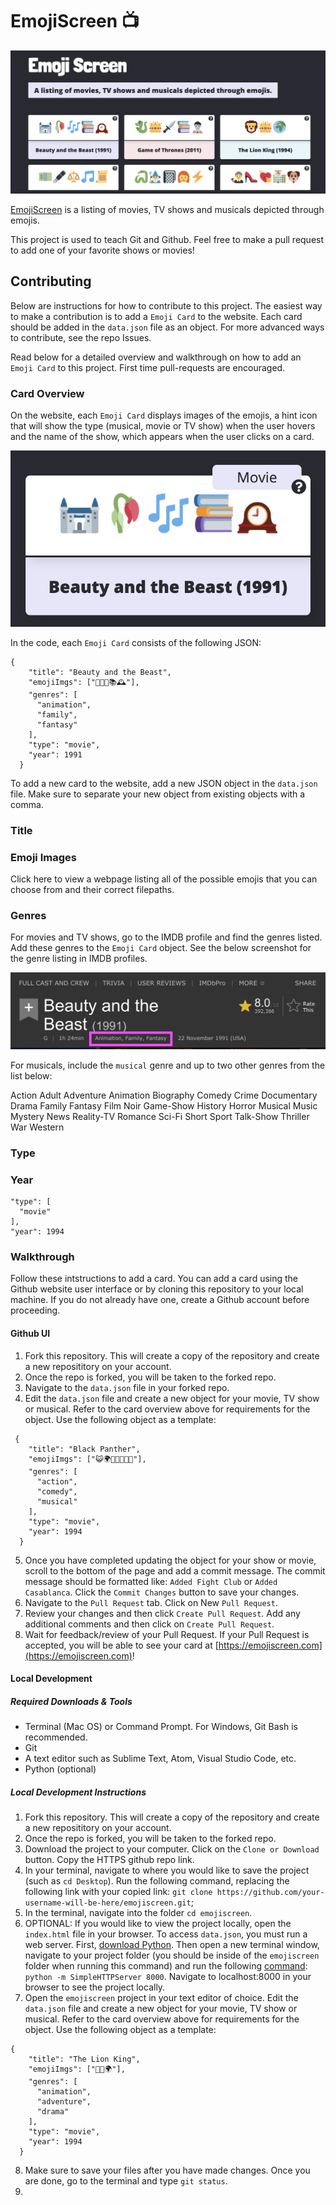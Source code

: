 # EmojiScreen 📺

![Screenshot of Emojiscreen homepage](readme/emoji-screen.png)

[EmojiScreen](https://emojiscreen.com) is a listing of movies, TV shows and musicals depicted through emojis. 

This project is used to teach Git and Github. Feel free to make a pull request to add one of your favorite shows or movies!

## Contributing

Below are instructions for how to contribute to this project. The easiest way to make a contribution is to add a `Emoji Card` to the website. Each card should be added in the `data.json` file as an object. For more advanced ways to contribute, see the repo Issues. 

Read below for a detailed overview and walkthrough on how to add an `Emoji Card` to this project. First time pull-requests are encouraged.

### Card Overview

On the website, each `Emoji Card` displays images of the emojis, a hint icon that will show the type (musical, movie or TV show) when the user hovers and the name of the show, which appears when the user clicks on a card. 

![Screenshot of Beauty and the Beast Emoji Card](readme/emoji-card.png)

In the code, each `Emoji Card` consists of the following JSON:

``` 
{
    "title": "Beauty and the Beast",
    "emojiImgs": ["🏰🥀🎶📚🕰️"],
    "genres": [
      "animation",
      "family",
      "fantasy"
    ],
    "type": "movie",
    "year": 1991
  }
```

To add a new card to the website, add a new JSON object in the `data.json` file. Make sure to separate your new object from existing objects with a comma.

### Title

### Emoji Images

Click here to view a webpage listing all of the possible emojis that you can choose from and their correct filepaths. 



  <!-- "emojiImgs": [
      "nature/lion.png",
      "animated/crown.gif",
      "nature/globe-showing-europe-africa.png"
    ],
    "genres": [
      "animation",
      "adventure",
      "drama"
    ], -->

### Genres

For movies and TV shows, go to the IMDB profile and find the genres listed. Add these genres to the `Emoji Card` object. See the below screenshot for the genre listing in IMDB profiles.

![Screenshot of the Beauty and the Beast IDMB profile with the genres circled](readme/imdb-screenshot.png)

For musicals, include the `musical` genre and up to two other genres from the list below: 

Action
Adult
Adventure 
Animation
Biography
Comedy
Crime
Documentary
Drama
Family
Fantasy
Film Noir
Game-Show
History
Horror
Musical
Music
Mystery
News
Reality-TV
Romance
Sci-Fi
Short
Sport
Talk-Show
Thriller
War
Western

### Type

### Year

    "type": [
      "movie"
    ],
    "year": 1994

### Walkthrough

Follow these intstructions to add a card. You can add a card using the Github website user interface or by cloning this repository to your local machine. If you do not already have one, create a Github account before proceeding.

#### Github UI
1. Fork this repository. This will create a copy of the repository and create a new reposititory on your account.
2. Once the repo is forked, you will be taken to the forked repo. 
3. Navigate to the `data.json` file in your forked repo.
4. Edit the `data.json` file and create a new object for your movie, TV show or musical. Refer to the card overview above for requirements for the object. Use the following object as a template:

``` 
 {
    "title": "Black Panther",
    "emojiImgs": ["😺🌍🏴💪🏿🦸🏿"],
    "genres": [
      "action",
      "comedy",
      "musical"
    ],
    "type": "movie",
    "year": 1994
  }
```

5. Once you have completed updating the object for your show or movie, scroll to the bottom of the page and add a commit message. The commit message should be formatted like: `Added Fight Club` or `Added Casablanca`. Click the `Commit Changes` button to save your changes.
6. Navigate to the `Pull Request` tab. Click on New `Pull Request`.
7. Review your changes and then click `Create Pull Request`. Add any additional comments and then click on `Create Pull Request`.
8. Wait for feedback/review of your Pull Request. If your Pull Request is accepted, you will be able to see your card at [https://emojiscreen.com](https://emojiscreen.com)!

#### Local Development

##### Required Downloads & Tools
* Terminal (Mac OS) or Command Prompt. For Windows, Git Bash is recommended.
* Git 
* A text editor such as Sublime Text, Atom, Visual Studio Code, etc.
* Python (optional)

##### Local Development Instructions

1. Fork this repository. This will create a copy of the repository and create a new reposititory on your account.
2. Once the repo is forked, you will be taken to the forked repo. 
3. Download the project to your computer. Click on the `Clone or Download` button. Copy the HTTPS github repo link.
4. In your terminal, navigate to where you would like to save the project (such as `cd Desktop`). Run the following command, replacing the following link with your copied link: `git clone https://github.com/your-username-will-be-here/emojiscreen.git`;
5. In the terminal, navigate into the folder `cd emojiscreen`. 
6. OPTIONAL: If you would like to view the project locally, open the `index.html` file in your browser.  To access `data.json`, you must run a web server. First, [download Python](https://www.python.org/downloads/). Then open a new terminal window, navigate to your project folder (you should be inside of the `emojiscreen` folder when running this command) and run the following [command](https://docs.python.org/2/library/simplehttpserver.html): `python -m SimpleHTTPServer 8000`. Navigate to localhost:8000 in your browser to see the project locally.
7. Open the `emojiscreen` project in your text editor of choice. Edit the `data.json` file and create a new object for your movie, TV show or musical. Refer to the card overview above for requirements for the object. Use the following object as a template:

``` 
{
    "title": "The Lion King",
    "emojiImgs": ["🦁👑🌍"],
    "genres": [
      "animation",
      "adventure",
      "drama"
    ],
    "type": "movie",
    "year": 1994
  }
```
8. Make sure to save your files after you have made changes. Once you are done, go to the terminal and type `git status`.  
9. 

